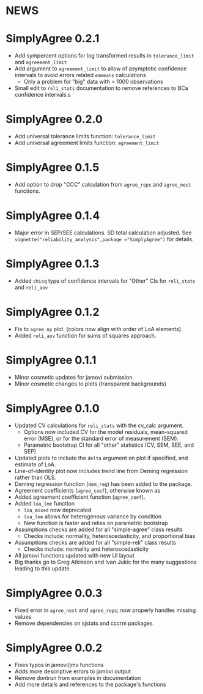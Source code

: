 # NEWS

# SimplyAgree 0.2.1

- Add sympercent options for log transformed results in `tolerance_limit` and `agreement_limit`
- Add argument to `agreement_limit` to allow of asymptotic confidence intervals to avoid errors related `emmeans` calculations
  - Only a problem for "big" data with > 1000 observations
- Small edit to `reli_stats` documentation to remove references to BCa confidence intervals.s

# SimplyAgree 0.2.0

- Add universal tolerance limits function: `tolerance_limit`
- Add universal agreement limits function: `agreement_limit`

# SimplyAgree 0.1.5

- Add option to drop "CCC" calculation from `agree_reps` and `agree_nest` functions.

# SimplyAgree 0.1.4

- Major error in SEP/SEE calculations. SD total calculation adjusted. See `vignette("reliability_analysis",package ="SimplyAgree")` for details.

# SimplyAgree 0.1.3

- Added `chisq` type of confidence intervals for "Other" CIs for `reli_stats` and `reli_aov`

# SimplyAgree 0.1.2
- Fix to `agree_np` plot. (colors now align with order of LoA elements).
- Added `reli_aov` function for sums of squares approach.

# SimplyAgree 0.1.1

- Minor cosmetic updates for jamovi submission.
- Minor cosmetic changes to plots (transparent backgrounds)

# SimplyAgree 0.1.0

- Updated CV calculations for `reli_stats` with the cv_calc argument.
  - Options now included CV for the model residuals, mean-squared error (MSE), or for the standard error of measurement (SEM).
  - Parametric bootstrap CI for all "other" statistics (CV, SEM, SEE, and SEP)
- Updated plots to include the `delta` argument on plot if specified, and estimate of LoA.
- Line-of-identity plot now includes trend line from Deming regression rather than OLS.
- Deming regression function (`dem_reg`) has been added to the package.
- Agreement coefficients (`agree_coef`), otherwise known as 
- Added agreement coefficient function (`agree_coef`).
- Added `loa_lme` function
  - `loa_mixed` now deprecated
  - `loa_lme` allows for heterogenous variance by condition
  - New function is faster and relies on parametric bootstrap
- Assumptions checks are added for all "simple-agree" class results
  - Checks include: normality, heteroscedasticity, and proportional bias
- Assumptions checks are added for all "simple-reli" class results
  - Checks include: normality and heteroscedasticity
- All jamovi functions updated with new UI layout
- Big thanks go to Greg Atkinson and Ivan Jukic for the many suggestions leading to this update.


# SimplyAgree 0.0.3
- Fixed error in `agree_nest` and `agree_reps`; now properly handles missing values
- Remove dependencies on sjstats and cccrm packages

# SimplyAgree 0.0.2
- Fixes typos in jamovi/jmv functions
- Adds more descriptive errors to jamovi output
- Remove dontrun from examples in documentation
- Add more details and references to the package's functions
